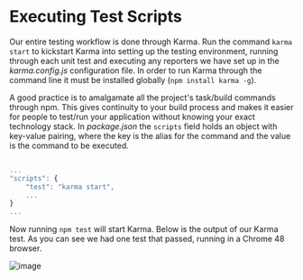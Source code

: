 # Executing Test Scripts
Our entire testing workflow is done through Karma. Run the command `karma start` to kickstart Karma into setting up the testing environment, running through each unit test and executing any reporters we have set up in the *karma.config.js* configuration file. In order to run Karma through the command line it must be installed globally (`npm install karma -g`). 

A good practice is to amalgamate all the project's task/build commands through npm. This gives continuity to your build process and makes it easier for people to test/run your application without knowing your exact technology stack. In *package.json* the `scripts` field holds an object with key-value pairing, where the key is the alias for the command and the value is the command to be executed.

```js

...
"scripts": {
	"test": "karma start",
	...
}
...
```
Now running `npm test` will start Karma. Below is the output of our Karma test. As you can see we had one test that passed, running in a Chrome 48 browser.

![image](../../../images/simple-output.png)
